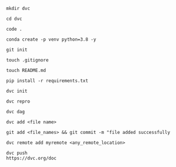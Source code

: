 ```
mkdir dvc
```
```
cd dvc
```

```
code .
```

```
conda create -p venv python=3.8 -y
```

```
git init
```

```
touch .gitignore
```

```
touch README.md
```
```
pip install -r requirements.txt
```
```
dvc init
```

```
dvc repro
```

```
dvc dag
```

```
dvc add <file name>
```
```
git add <file_names> && git commit -m "file added successfully
```

```
dvc remote add myremote <any_remote_location>
```

```
dvc push
https://dvc.org/doc
```
